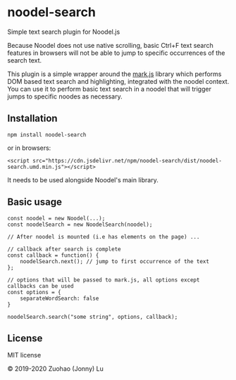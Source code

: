 # noodel-search
Simple text search plugin for Noodel.js

Because Noodel does not use native scrolling, basic Ctrl+F text search features in browsers will not be able to jump to specific occurrences of the search text. 

This plugin is a simple wrapper around the [mark.js](https://markjs.io/) library which performs DOM based text search and highlighting, integrated with the noodel context. You can use it to perform basic text search in a noodel that will trigger jumps to specific noodes as necessary.

## Installation

```
npm install noodel-search
```

or in browsers:
```
<script src="https://cdn.jsdelivr.net/npm/noodel-search/dist/noodel-search.umd.min.js"></script>
```

It needs to be used alongside Noodel's main library.

## Basic usage

```
const noodel = new Noodel(...);
const noodelSearch = new NoodelSearch(noodel);

// After noodel is mounted (i.e has elements on the page) ...

// callback after search is complete
const callback = function() {
    noodelSearch.next(); // jump to first occurrence of the text
};

// options that will be passed to mark.js, all options except callbacks can be used
const options = {
    separateWordSearch: false
}

noodelSearch.search("some string", options, callback);

```
## License

MIT license

© 2019-2020 Zuohao (Jonny) Lu
